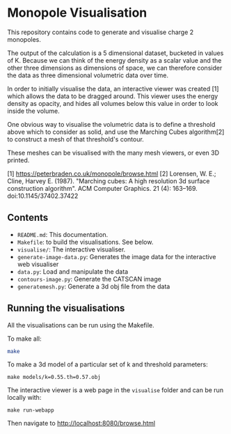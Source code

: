 # Monopole Visualisation

This repository contains code to generate and visualise charge 2 monopoles.

The output of the calculation is a 5 dimensional dataset, bucketed in values of
K. Because we can think of the energy density as a scalar value and the other three
dimensions as dimensions of space, we can therefore consider the data as three
dimensional volumetric data over time.

In order to initially visualise the data, an interactive viewer was created [1]
which allows the data to be dragged around. This viewer uses the energy density
as opacity, and hides all volumes below this value in order to look inside the
volume.

One obvious way to visualise the volumetric data is to define a threshold above
which to consider as solid, and use the Marching Cubes algorithm[2] to construct
a mesh of that threshold's contour.

These meshes can be visualised with the many mesh viewers, or even 3D printed.

[1] https://peterbraden.co.uk/monopole/browse.html
[2] Lorensen, W. E.; Cline, Harvey E. (1987). "Marching cubes: A high resolution 3d surface construction algorithm". ACM Computer Graphics. 21 (4): 163–169. doi:10.1145/37402.37422


## Contents

- `README.md`: This documentation.
- `Makefile`: to build the visualisations. See below.
- `visualise/`: The interactive visualiser.
- `generate-image-data.py`: Generates the image data for the interactive web visualiser
- `data.py`: Load and manipulate the data
- `contours-image.py`: Generate the CATSCAN image
- `generatemesh.py`: Generate a 3d obj file from the data

## Running the visualisations

All the visualisations can be run using the Makefile.

To make all:
```sh
make
```

To make a 3d model of a particular set of k and threshold parameters:
```
make models/k=0.55.th=0.57.obj
```

The interactive viewer is a web page in the `visualise` folder and can be run
locally with:
```
make run-webapp
```
Then navigate to [http://localhost:8080/browse.html](http://localhost:8080/browse.html)

